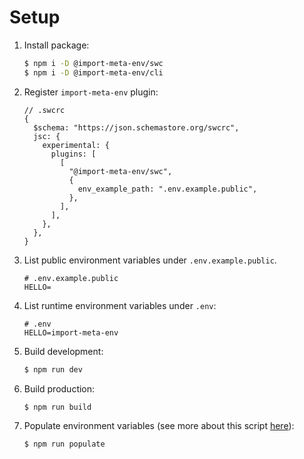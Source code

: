 # Setup

1. Install package:

   ```sh
   $ npm i -D @import-meta-env/swc
   $ npm i -D @import-meta-env/cli
   ```

1. Register `import-meta-env` plugin:

   ```json5
   // .swcrc
   {
     $schema: "https://json.schemastore.org/swcrc",
     jsc: {
       experimental: {
         plugins: [
           [
             "@import-meta-env/swc",
             {
               env_example_path: ".env.example.public",
             },
           ],
         ],
       },
     },
   }
   ```

1. List public environment variables under `.env.example.public`.

   ```
   # .env.example.public
   HELLO=
   ```

1. List runtime environment variables under `.env`:

   ```
   # .env
   HELLO=import-meta-env
   ```

1. Build development:

   ```sh
   $ npm run dev
   ```

1. Build production:

   ```sh
   $ npm run build
   ```

1. Populate environment variables (see more about this script [here](../../cli/README.md#api)):

   ```sh
   $ npm run populate
   ```
